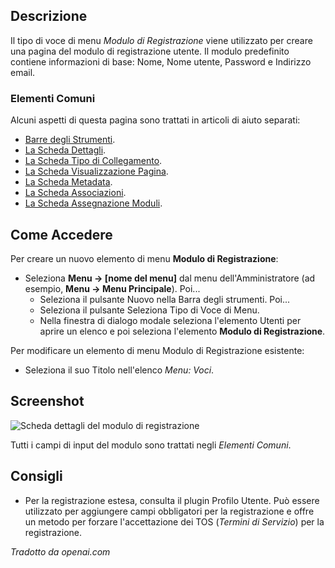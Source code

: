 <!-- Filename: Help4.x:Menu_Item:_Registration_Form / Display title: Modulo di Registrazione -->

## Descrizione

Il tipo di voce di menu *Modulo di Registrazione* viene utilizzato per creare una pagina del modulo di registrazione utente. Il modulo predefinito contiene informazioni di base: Nome, Nome utente, Password e Indirizzo email.

### Elementi Comuni

Alcuni aspetti di questa pagina sono trattati in articoli di aiuto separati:

* [Barre degli Strumenti](jdocmanual?article=help/common-elements/toolbars).
* [La Scheda Dettagli](jdocmanual?article=help/menu-items-common/menu-item-details).
* [La Scheda Tipo di Collegamento](jdocmanual?article=help/menu-items-common/menu-item-link-type).
* [La Scheda Visualizzazione Pagina](jdocmanual?article=help/menu-items-common/menu-item-page-display).
* [La Scheda Metadata](jdocmanual?article=help/menu-items-common/menu-item-metadata).
* [La Scheda Associazioni](jdocmanual?article=help/common-elements/edit-associations).
* [La Scheda Assegnazione Moduli](jdocmanual?article=help/menu-items-common/menu-item-module-assignment).

## Come Accedere

Per creare un nuovo elemento di menu **Modulo di Registrazione**:

- Seleziona **Menu → \[nome del menu\]** dal menu dell'Amministratore
  (ad esempio, **Menu → Menu Principale**). Poi...
  - Seleziona il pulsante Nuovo nella Barra degli strumenti. Poi...
  - Seleziona il pulsante Seleziona Tipo di Voce di Menu.
  - Nella finestra di dialogo modale seleziona l'elemento Utenti per aprire un elenco e poi
    seleziona l'elemento **Modulo di Registrazione**.

Per modificare un elemento di menu Modulo di Registrazione esistente:

- Seleziona il suo Titolo nell'elenco *Menu: Voci*.



## Screenshot

![Scheda dettagli del modulo di registrazione](../../../it/images/menu-items/users-registration-form-details-tab.png)

Tutti i campi di input del modulo sono trattati negli *Elementi Comuni*.

## Consigli

- Per la registrazione estesa, consulta il plugin Profilo Utente. Può essere utilizzato per 
  aggiungere campi obbligatori per la registrazione e offre un metodo per forzare 
  l'accettazione dei TOS (*Termini di Servizio*) per la registrazione.

*Tradotto da openai.com*

